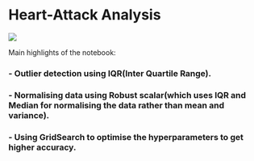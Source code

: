 # Heart-Attack Analysis
![](https://images.medicinenet.com/images/illustrations/heart_attack.jpg)


Main highlights of the notebook:
### - Outlier detection using IQR(Inter Quartile Range).
### - Normalising data using Robust scalar(which uses IQR and Median for normalising the data rather than mean and variance).
### - Using GridSearch to optimise the hyperparameters to get higher accuracy.
